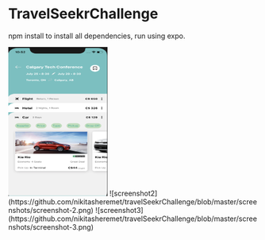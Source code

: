 # TravelSeekrChallenge

npm install to install all dependencies, run using expo.

<img src="https://github.com/nikitasheremet/travelSeekrChallenge/blob/master/screenshots/screenshot-1.png" width="200" height="300"/>
![screenshot2](https://github.com/nikitasheremet/travelSeekrChallenge/blob/master/screenshots/screenshot-2.png)
![screenshot3](https://github.com/nikitasheremet/travelSeekrChallenge/blob/master/screenshots/screenshot-3.png)
